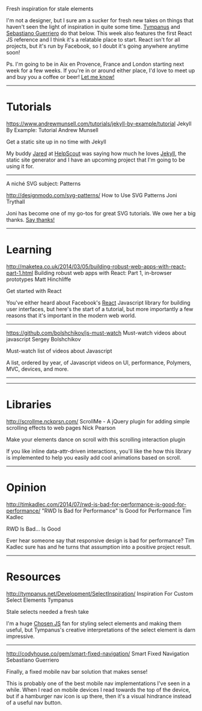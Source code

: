 Fresh inspiration for stale elements

I'm not a designer, but I sure am a sucker for fresh new takes on things that haven't seen the light of inspiration in quite some time. <a href="http://tympanus.net/Development/SelectInspiration/">Tympanus</a> and <a href="http://codyhouse.co/gem/smart-fixed-navigation/">Sebastiano Guerriero</a> do that below. This week also features the first React JS reference and I think it's a relatable place to start. React isn't for all projects, but it's run by Facebook, so I doubt it's going anywhere anytime soon!

Ps. I'm going to be in Aix en Provence, France and London starting next week for a few weeks. If you're in or around either place, I'd love to meet up and buy you a coffee or beer! <a href="mailto:galen.vinter@gmail.com">Let me know!</a>


--------------------------------

# Tutorials

https://www.andrewmunsell.com/tutorials/jekyll-by-example/tutorial
Jekyll By Example: Tutorial
Andrew Munsell

Get a static site up in no time with Jekyll

My buddy <a href="https://twitter.com/jaredmcdaniel/">Jared</a> at <a href="https://helpscout.net/">HelpScout</a> was saying how much he loves <a href="http://jekyllrb.com/">Jekyll</a>, the static site generator and I have an upcoming project that I'm going to be using it for.

-----

A niché SVG subject: Patterns 

http://designmodo.com/svg-patterns/
How to Use SVG Patterns
Joni Trythall

Joni has become one of my go-tos for great SVG tutorials. We owe her a big thanks. <a href="https://twitter.com/home?status=Thanks%20for%20the%20great%20SVG%20tutorials,%20@JoniTrythall!">Say thanks!</a>

--------------------------------

# Learning

http://maketea.co.uk/2014/03/05/building-robust-web-apps-with-react-part-1.html
Building robust web apps with React: Part 1, in-browser prototypes
Matt Hinchliffe

Get started with React

You've either heard about Facebook's <a href="http://facebook.github.io/react/">React</a> Javascript library for building user interfaces, but here's the start of a tutorial, but more importantly a few reasons that it's important in the modern web world.

-----

https://github.com/bolshchikov/js-must-watch
Must-watch videos about javascript
Sergey Bolshchikov

Must-watch list of videos about Javascript

A list, ordered by year, of Javascript videos on UI, performance, Polymers, MVC, devices, and more.


-----


--------------------------------

# Libraries

http://scrollme.nckprsn.com/
ScrollMe - A jQuery plugin for adding simple scrolling effects to web pages
Nick Pearson

Make your elements dance on scroll with this scrolling interaction plugin

If you like inline data-attr-driven interactions, you'll like the how this library is implemented to help you easily add cool animations based on scroll.



--------------------------------

# Opinion

http://timkadlec.com/2014/07/rwd-is-bad-for-performance-is-good-for-performance/
"RWD Is Bad for Performance" Is Good for Performance
Tim Kadlec

RWD Is Bad... Is Good

Ever hear someone say that responsive design is bad for performance? Tim Kadlec sure has and he turns that assumption into a positive project result.


--------------------------------

# Resources

http://tympanus.net/Development/SelectInspiration/
Inspiration For Custom Select Elements
Tympanus

Stale selects needed a fresh take

I'm a huge <a href="http://harvesthq.github.io/chosen/">Chosen JS</a> fan for styling select elements and making them useful, but Tympanus's creative interpretations of the select element is darn impressive.


-----

http://codyhouse.co/gem/smart-fixed-navigation/
Smart Fixed Navigation
Sebastiano Guerriero

Finally, a fixed mobile nav bar solution that makes sense!

This is probably one of the best mobile nav implementations I've seen in a while. When I read on mobile devices I read towards the top of the device, but if a hamburger nav icon is up there, then it's a visual hindrance instead of a useful nav button.